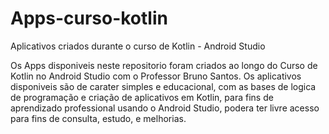 # Apps-curso-kotlin
Aplicativos criados durante o curso de Kotlin - Android Studio

Os Apps disponiveis neste repositorio foram criados ao longo do Curso de Kotlin no Android Studio com o Professor Bruno Santos.
Os aplicativos disponiveis são de carater simples e educacional, com as bases de logica de programação e criação de aplicativos em Kotlin, para fins de aprendizado professional usando o Android Studio, podera ter livre acesso para fins de consulta, estudo, e melhorias.
